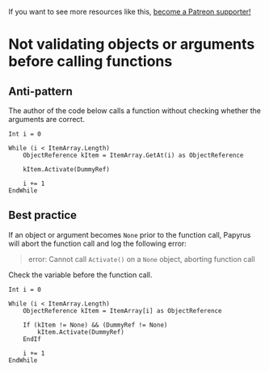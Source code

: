 <!-- TITLE: Not validating objects or arguments before calling functions -->

If you want to see more resources like this, [become a Patreon supporter!](https://www.patreon.com/fireundubh) 

# Not validating objects or arguments before calling functions
## Anti-pattern

The author of the code below calls a function without checking whether the arguments are correct.

```
Int i = 0

While (i < ItemArray.Length)
	ObjectReference kItem = ItemArray.GetAt(i) as ObjectReference
	
	kItem.Activate(DummyRef)
	
	i += 1
EndWhile
```

## Best practice

If an object or argument becomes `None` prior to the function call, Papyrus will abort the function call and log the following error:

> error: Cannot call `Activate()` on a `None` object, aborting function call

Check the variable before the function call.

```
Int i = 0

While (i < ItemArray.Length)
	ObjectReference kItem = ItemArray[i] as ObjectReference

	If (kItem != None) && (DummyRef != None)
		kItem.Activate(DummyRef)
	EndIf

	i += 1
EndWhile
```